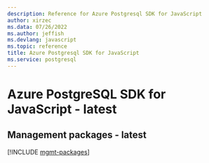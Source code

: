 ```yaml
---
description: Reference for Azure Postgresql SDK for JavaScript
author: xirzec
ms.data: 07/26/2022
ms.author: jeffish
ms.devlang: javascript
ms.topic: reference
title: Azure Postgresql SDK for JavaScript
ms.service: postgresql
---
```

# Azure PostgreSQL SDK for JavaScript - latest

## Management packages - latest
[!INCLUDE [mgmt-packages](postgresql-mgmt-index.md)]